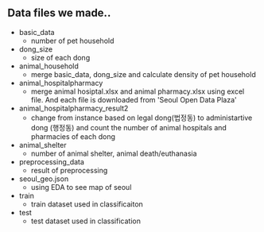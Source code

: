 ## Data files we made..
- basic_data
  - number of pet household
- dong_size
  - size of each dong
- animal_household
  - merge basic_data, dong_size and calculate density of pet household
- animal_hospitalpharmacy
  - merge animal hosiptal.xlsx and animal pharmacy.xlsx using excel file. And each file is downloaded from 'Seoul Open Data Plaza'
- animal_hospitalpharmacy_result2
  - change from instance based on legal dong(법정동) to administartive dong (행정동) and count the number of animal hospitals and pharmacies of each dong
- animal_shelter 
  - number of animal shelter, animal death/euthanasia
- preprocessing_data
  - result of preprocessing
- seoul_geo.json
  - using EDA to see map of seoul
- train
  - train dataset used in classificaiton
- test
  - test dataset used in classification
